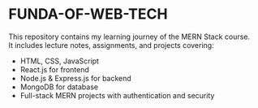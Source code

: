 # FUNDA-OF-WEB-TECH
This repository contains my learning journey of the MERN Stack course.  
It includes lecture notes, assignments, and projects covering:  
- HTML, CSS, JavaScript  
- React.js for frontend  
- Node.js & Express.js for backend  
- MongoDB for database  
- Full-stack MERN projects with authentication and security


